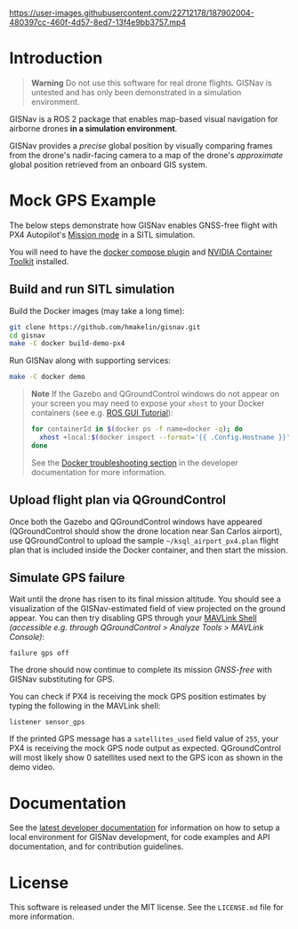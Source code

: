 https://user-images.githubusercontent.com/22712178/187902004-480397cc-460f-4d57-8ed7-13f4e9bb3757.mp4

# Introduction

> **Warning** Do not use this software for real drone flights. GISNav is untested and has only been demonstrated
> in a simulation environment.

GISNav is a ROS 2 package that enables map-based visual navigation for airborne drones **in a simulation environment**.

GISNav provides a *precise* global position by visually comparing frames from the drone's nadir-facing camera to a map
of the drone's *approximate* global position retrieved from an onboard GIS system.

# Mock GPS Example

The below steps demonstrate how GISNav enables GNSS-free flight with PX4 Autopilot's [Mission mode][1] in a SITL
simulation.

You will need to have the [docker compose plugin][2] and [NVIDIA Container Toolkit][3] installed.

[1]: https://docs.px4.io/v1.12/en/flight_modes/mission.html
[2]: https://docs.docker.com/compose/install/linux/
[3]: https://docs.nvidia.com/datacenter/cloud-native/container-toolkit/install-guide.html

## Build and run SITL simulation

Build the Docker images (may take a long time):
```bash
git clone https://github.com/hmakelin/gisnav.git
cd gisnav
make -C docker build-demo-px4
```

Run GISNav along with supporting services:
```bash
make -C docker demo
```

> **Note**
> If the Gazebo and QGroundControl windows do not appear on your screen you may need to expose your ``xhost`` to your
> Docker containers (see e.g. [ROS GUI Tutorial][4]):
> ```bash
> for containerId in $(docker ps -f name=docker -q); do
>   xhost +local:$(docker inspect --format='{{ .Config.Hostname }}' $containerId)
> done
> ```
> See the [Docker troubleshooting section](https://www.gisnav.org/pages/developer_guide/sitl/docker.html#troubleshooting)
> in the developer documentation for more information.

[4]: http://wiki.ros.org/docker/Tutorials/GUI

## Upload flight plan via QGroundControl

Once both the Gazebo and QGroundControl windows have appeared (QGroundControl should show the drone location near San
Carlos airport), use QGroundControl to upload the sample `~/ksql_airport_px4.plan` flight plan that is included inside the
Docker container, and then start the mission.

## Simulate GPS failure

Wait until the drone has risen to its final mission altitude. You should see a visualization of the GISNav-estimated
field of view projected on the ground appear. You can then try disabling GPS through your [MAVLink Shell][5]
*(accessible e.g. through QGroundControl > Analyze Tools > MAVLink Console)*:

```
failure gps off
```

The drone should now continue to complete its mission *GNSS-free* with GISNav substituting for GPS.

You can check if PX4 is receiving the mock GPS position estimates by typing the following in the MAVLink shell:

```
listener sensor_gps
```

If the printed GPS message has a `satellites_used` field value of `255`, your PX4 is receiving the mock GPS node output
as expected. QGroundControl will most likely show 0 satellites used next to the GPS icon as shown in the demo video.

[5]: https://docs.px4.io/main/en/debug/mavlink_shell.html#qgroundcontrol

# Documentation

See the [latest developer documentation][6] for information on how to setup a local environment for GISNav development,
for code examples and API documentation, and for contribution guidelines.

[6]: https://hmakelin.github.io/gisnav

# License

This software is released under the MIT license. See the `LICENSE.md` file for more information.
